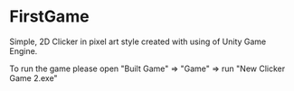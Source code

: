 # FirstGame

Simple, 2D Clicker in pixel art style created with using of Unity Game Engine. 

To run the game please open "Built Game" => "Game" => run "New Clicker Game 2.exe"
